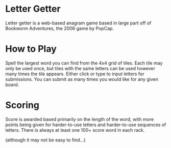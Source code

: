 # Letter Getter

Letter getter is a web-based anagram game based in large part
off of Bookworm Adventures, the 2006 game by PopCap.


# How to Play

Spell the largest word you can find from the 4x4 grid of tiles.
Each tile may only be used once, but tiles with the same letters
can be used however many times the tile appears. Either click or
type to input letters for submissions. You can submit as many
times you would like for any given board.

# Scoring

Score is awarded based primarily on the length of the word,
with more points being given for harder-to-use letters and
harder-to-use sequences of letters. There is always at least
one 100+ score word in each rack.

(although it may not be easy to find...)

